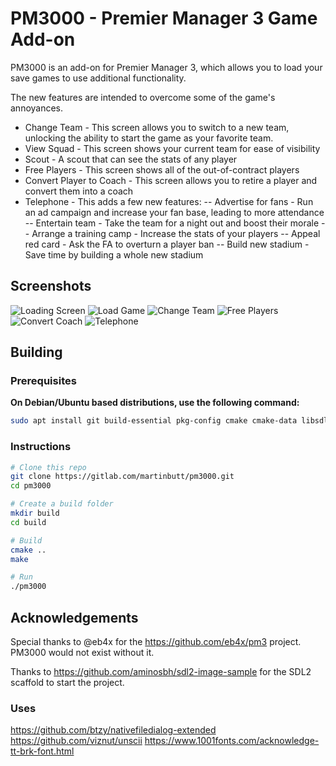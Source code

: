 # PM3000 - Premier Manager 3 Game Add-on

PM3000 is an add-on for Premier Manager 3, which allows you to load your save games to use additional functionality.

The new features are intended to overcome some of the game's annoyances.
- Change Team - This screen allows you to switch to a new team, unlocking the ability to start the game as your favorite team.
- View Squad - This screen shows your current team for ease of visibility
- Scout - A scout that can see the stats of any player
- Free Players - This screen shows all of the out-of-contract players
- Convert Player to Coach - This screen allows you to retire a player and convert them into a coach
- Telephone - This adds a few new features:
-- Advertise for fans - Run an ad campaign and increase your fan base, leading to more attendance
-- Entertain team - Take the team for a night out and boost their morale
-- Arrange a training camp - Increase the stats of your players
-- Appeal red card - Ask the FA to overturn a player ban
-- Build new stadium - Save time by building a whole new stadium

## Screenshots
![Loading Screen](https://raw.githubusercontent.com/martinbutt/pm3/docs/screenshots/loading.png)
![Load Game](https://raw.githubusercontent.com/martinbutt/pm3/docs/screenshots/load-game.png)
![Change Team](https://raw.githubusercontent.com/martinbutt/pm3/docs/screenshots/change-team.png)
![Free Players](https://raw.githubusercontent.com/martinbutt/pm3/docs/screenshots/free-players.png)
![Convert Coach](https://raw.githubusercontent.com/martinbutt/pm3/docs/screenshots/convert-coach.png)
![Telephone](https://raw.githubusercontent.com/martinbutt/pm3/docs/screenshots/telephone.png)

## Building

### Prerequisites

**On Debian/Ubuntu based distributions, use the following command:**

```sh
sudo apt install git build-essential pkg-config cmake cmake-data libsdl2-dev libsdl2-image-dev libsdl2-ttf-dev
```

### Instructions

```sh
# Clone this repo
git clone https://gitlab.com/martinbutt/pm3000.git
cd pm3000

# Create a build folder
mkdir build
cd build

# Build
cmake ..
make

# Run
./pm3000
```

## Acknowledgements
Special thanks to @eb4x for the https://github.com/eb4x/pm3 project. PM3000 would not exist without it.

Thanks to https://github.com/aminosbh/sdl2-image-sample for the SDL2 scaffold to start the project.

### Uses
https://github.com/btzy/nativefiledialog-extended
https://github.com/viznut/unscii
https://www.1001fonts.com/acknowledge-tt-brk-font.html